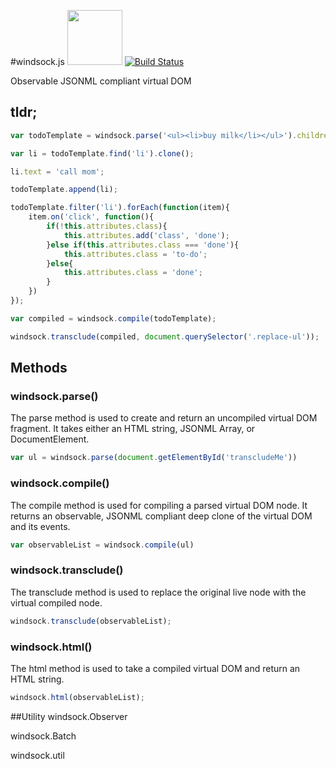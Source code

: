 #windsock.js <img width="88" src="https://raw.githubusercontent.com/bsawyer/windsock-artwork/master/windsock_2x.png">
[![Build Status](https://travis-ci.org/bsawyer/windsock.svg)](https://travis-ci.org/bsawyer/windsock)

Observable JSONML compliant virtual DOM

## tldr;
```javascript
var todoTemplate = windsock.parse('<ul><li>buy milk</li></ul>').children[0];

var li = todoTemplate.find('li').clone();

li.text = 'call mom';

todoTemplate.append(li);

todoTemplate.filter('li').forEach(function(item){
    item.on('click', function(){
        if(!this.attributes.class){
            this.attributes.add('class', 'done');
        }else if(this.attributes.class === 'done'){
            this.attributes.class = 'to-do';
        }else{
            this.attributes.class = 'done';
        }
    })
});

var compiled = windsock.compile(todoTemplate);

windsock.transclude(compiled, document.querySelector('.replace-ul'));
```

## Methods
### windsock.parse()
The parse method is used to create and return an uncompiled virtual DOM fragment. It takes either an HTML string, JSONML Array, or DocumentElement.
```javascript
var ul = windsock.parse(document.getElementById('transcludeMe'))
```

### windsock.compile()
The compile method is used for compiling a parsed virtual DOM node. It returns an observable, JSONML compliant deep clone of the virtual DOM and its events.
```javascript
var observableList = windsock.compile(ul)
```

### windsock.transclude()
The transclude method is used to replace the original live node with the virtual compiled node.
```javascript
windsock.transclude(observableList);
```

### windsock.html()
The html method is used to take a compiled virtual DOM and return an HTML string.
```javascript
windsock.html(observableList);
```

##Utility
windsock.Observer

windsock.Batch

windsock.util
